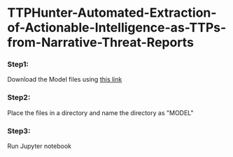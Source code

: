 # TTPHunter-Automated-Extraction-of-Actionable-Intelligence-as-TTPs-from-Narrative-Threat-Reports

### Step1:
Download the Model files using [this link](https://drive.google.com/drive/folders/1z-aC_akbKleD7_85au9gwR6JV0J85JKU?usp=sharing)
### Step2:
Place the files in a directory and name the directory as "MODEL"
### Step3:
Run Jupyter notebook
